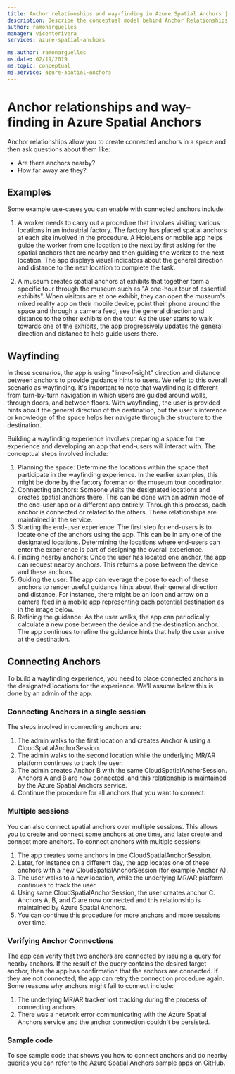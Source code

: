 ```yaml
---
title: Anchor relationships and way-finding in Azure Spatial Anchors | Microsoft Docs
description: Describe the conceptual model behind Anchor Relationships. Describe the process of connecting Anchors within a space, and the process of using the Nearby API to fulfill a way-finding scenario. After explaining the conceptual model, point developers to our sample apps that do nearby so they can get started implementing this in their own apps.
author: ramonarguelles
manager: vicenterivera
services: azure-spatial-anchors

ms.author: ramonarguelles
ms.date: 02/19/2019
ms.topic: conceptual
ms.service: azure-spatial-anchors
---
```

# Anchor relationships and way-finding in Azure Spatial Anchors

Anchor relationships allow you to create connected anchors in a space and then ask questions about them like:

* Are there anchors nearby?
* How far away are they?

## Examples

Some example use-cases you can enable with connected anchors include:

1. A worker needs to carry out a procedure that involves visiting various locations in an industrial factory. The factory has placed spatial anchors at each site involved in the procedure. A HoloLens or mobile app helps guide the worker from one location to the next by first asking for the spatial anchors that are nearby and then guiding the worker to the next location. The app displays visual indicators about the general direction and distance to the next location to complete the task.

2. A museum creates spatial anchors at exhibits that together form a specific tour through the museum such as "A one-hour tour of essential exhibits". When visitors are at one exhibit, they can open the museum's mixed reality app on their mobile device, point their phone around the space and through a camera feed, see the general direction and distance to the other exhibits on the tour. As the user starts to walk towards one of the exhibits, the app progressively updates the general direction and distance to help guide users there.

## Wayfinding

In these scenarios, the app is using "line-of-sight" direction and distance between anchors to provide guidance hints to users. We refer to this overall scenario as wayfinding. It's important to note that wayfinding is different from turn-by-turn navigation in which users are guided around walls, through doors, and between floors. With wayfinding, the user is provided hints about the general direction of the destination, but the user's inference or knowledge of the space helps her navigate through the structure to the destination.

Building a wayfinding experience involves preparing a space for the experience and developing an app that end-users will interact with. The conceptual steps involved include:

1. Planning the space: Determine the locations within the space that participate in the wayfinding experience. In the earlier examples, this might be done by the factory foreman or the museum tour coordinator.
2. Connecting anchors: Someone visits the designated locations and creates spatial anchors there. This can be done with an admin mode of the end-user app or a different app entirely. Through this process, each anchor is connected or related to the others. These relationships are maintained in the service.
3. Starting the end-user experience: The first step for end-users is to locate one of the anchors using the app. This can be in any one of the designated locations. Determining the locations where end-users can enter the experience is part of designing the overall experience.
4. Finding nearby anchors: Once the user has located one anchor, the app can request nearby anchors. This returns a pose between the device and these anchors.
5. Guiding the user: The app can leverage the pose to each of these anchors to render useful guidance hints about their general direction and distance. For instance, there might be an icon and arrow on a camera feed in a mobile app representing each potential destination as in the image below.
6. Refining the guidance: As the user walks, the app can periodically calculate a new pose between the device and the destination anchor. The app continues to refine the guidance hints that help the user arrive at the destination.

## Connecting Anchors

To build a wayfinding experience, you need to place connected anchors in the designated locations for the experience. We'll assume below this is done by an admin of the app.

### Connecting Anchors in a single session

The steps involved in connecting anchors are:

1. The admin walks to the first location and creates Anchor A using a CloudSpatialAnchorSession.
2. The admin walks to the second location while the underlying MR/AR platform continues to track the user.
3. The admin creates Anchor B with the same CloudSpatialAnchorSession. Anchors A and B are now connected, and this relationship is maintained by the Azure Spatial Anchors service.
4. Continue the procedure for all anchors that you want to connect.

### Multiple sessions

You can also connect spatial anchors over multiple sessions. This allows you to create and connect some anchors at one time, and later create and connect more anchors. To connect anchors with multiple sessions:

1. The app creates some anchors in one CloudSpatialAnchorSession.
2. Later, for instance on a different day, the app locates one of these anchors with a new CloudSpatialAnchorSession (for example Anchor A).
3. The user walks to a new location, while the underlying MR/AR platform continues to track the user.
4. Using same CloudSpatialAnchorSession, the user creates anchor C. Anchors A, B, and C are now connected and this relationship is maintained by Azure Spatial Anchors.
5. You can continue this procedure for more anchors and more sessions over time.

### Verifying Anchor Connections

The app can verify that two anchors are connected by issuing a query for nearby anchors. If the result of the query contains the desired target anchor, then the app has confirmation that the anchors are connected. If they are not connected, the app can retry the connection procedure again. Some reasons why anchors might fail to connect include:

1. The underlying MR/AR tracker lost tracking during the process of connecting anchors.
2. There was a network error communicating with the Azure Spatial Anchors service and the anchor connection couldn't be persisted.

### Sample code

To see sample code that shows you how to connect anchors and do nearby queries you can refer to the Azure Spatial Anchors sample apps on GitHub.
